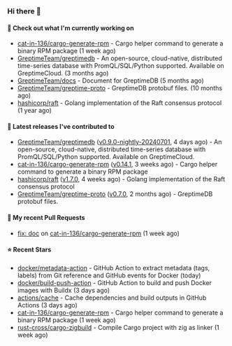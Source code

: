 ### Hi there 👋

#### 👷 Check out what I'm currently working on

- [cat-in-136/cargo-generate-rpm](https://github.com/cat-in-136/cargo-generate-rpm) - Cargo helper command to generate a binary RPM package (1 week ago)
- [GreptimeTeam/greptimedb](https://github.com/GreptimeTeam/greptimedb) - An open-source, cloud-native, distributed time-series database with PromQL/SQL/Python supported. Available on GreptimeCloud. (3 months ago)
- [GreptimeTeam/docs](https://github.com/GreptimeTeam/docs) - Document for GreptimeDB (5 months ago)
- [GreptimeTeam/greptime-proto](https://github.com/GreptimeTeam/greptime-proto) - GreptimeDB protobuf files. (10 months ago)
- [hashicorp/raft](https://github.com/hashicorp/raft) - Golang implementation of the Raft consensus protocol (1 year ago)

#### 🔭 Latest releases I've contributed to

- [GreptimeTeam/greptimedb](https://github.com/GreptimeTeam/greptimedb) ([v0.9.0-nightly-20240701](https://github.com/GreptimeTeam/greptimedb/releases/tag/v0.9.0-nightly-20240701), 4 days ago) - An open-source, cloud-native, distributed time-series database with PromQL/SQL/Python supported. Available on GreptimeCloud.
- [cat-in-136/cargo-generate-rpm](https://github.com/cat-in-136/cargo-generate-rpm) ([v0.14.1](https://github.com/cat-in-136/cargo-generate-rpm/releases/tag/v0.14.1), 3 weeks ago) - Cargo helper command to generate a binary RPM package
- [hashicorp/raft](https://github.com/hashicorp/raft) ([v1.7.0](https://github.com/hashicorp/raft/releases/tag/v1.7.0), 4 weeks ago) - Golang implementation of the Raft consensus protocol
- [GreptimeTeam/greptime-proto](https://github.com/GreptimeTeam/greptime-proto) ([v0.7.0](https://github.com/GreptimeTeam/greptime-proto/releases/tag/v0.7.0), 2 months ago) - GreptimeDB protobuf files.

#### 🔨 My recent Pull Requests

- [fix: doc](https://github.com/cat-in-136/cargo-generate-rpm/pull/112) on [cat-in-136/cargo-generate-rpm](https://github.com/cat-in-136/cargo-generate-rpm) (1 week ago)

#### ⭐ Recent Stars

- [docker/metadata-action](https://github.com/docker/metadata-action) - GitHub Action to extract metadata (tags, labels) from Git reference and GitHub events for Docker (today)
- [docker/build-push-action](https://github.com/docker/build-push-action) - GitHub Action to build and push Docker images with Buildx (3 days ago)
- [actions/cache](https://github.com/actions/cache) - Cache dependencies and build outputs in GitHub Actions (3 days ago)
- [cat-in-136/cargo-generate-rpm](https://github.com/cat-in-136/cargo-generate-rpm) - Cargo helper command to generate a binary RPM package (1 week ago)
- [rust-cross/cargo-zigbuild](https://github.com/rust-cross/cargo-zigbuild) - Compile Cargo project with zig as linker (1 week ago)
